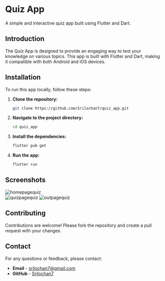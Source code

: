 # Quiz App

A simple and interactive quiz app built using Flutter and Dart.

## Introduction
The Quiz App is designed to provide an engaging way to test your knowledge on various topics. This app is built with Flutter and Dart, making it compatible with both Android and iOS devices.

## Installation
To run this app locally, follow these steps:

1. **Clone the repository:**
    ```bash
    git clone https://github.com/Srilochan7/quiz_app.git
    ```
2. **Navigate to the project directory:**
    ```bash
    cd quiz_app
    ```
3. **Install the dependencies:**
    ```bash
    flutter pub get
    ```
4. **Run the app:**
    ```bash
    flutter run
    ```

## Screenshots
![homepagequiz](https://github.com/Srilochan7/quiz_app/assets/142315222/6d2f6bcf-3a86-4ec8-8ee6-37d03c3fbd1b)  
![quizpagequiz](https://github.com/Srilochan7/quiz_app/assets/142315222/045e6598-594f-41eb-b068-6698484704bc)
![outpagequiz](https://github.com/Srilochan7/quiz_app/assets/142315222/16351a69-974b-4b61-bc9e-df9997e16f33)



## Contributing
Contributions are welcome! Please fork the repository and create a pull request with your changes.

## Contact
For any questions or feedback, please contact:
- **Email** - [srilochan7@gmail.com](mailto:srilochan7@gmail.com)
- **GitHub** - [Srilochan7](https://github.com/Srilochan7)
